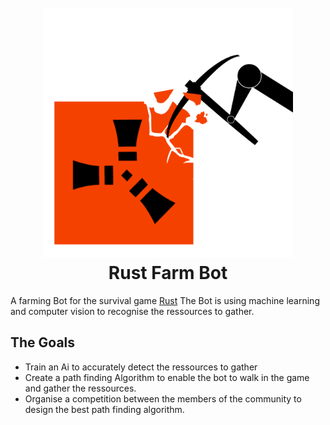 <h1 align="center">
  <br>
  <a><img src="https://github.com/William-Droin/Rust_Farm_Bot/blob/main/Rust_Bot_logo.png" alt="Markdownify" width="400"></a>
  <br>
  Rust Farm Bot
  <br>
</h1>

A farming Bot for the survival game [Rust](https://rust.facepunch.com/)
The Bot is using machine learning and computer vision to recognise the ressources to gather.

## The Goals

- Train an Ai to accurately detect the ressources to gather
- Create a path finding Algorithm to enable the bot to walk in the game and gather the ressources.
- Organise a competition between the members of the community to design the best path finding algorithm.
